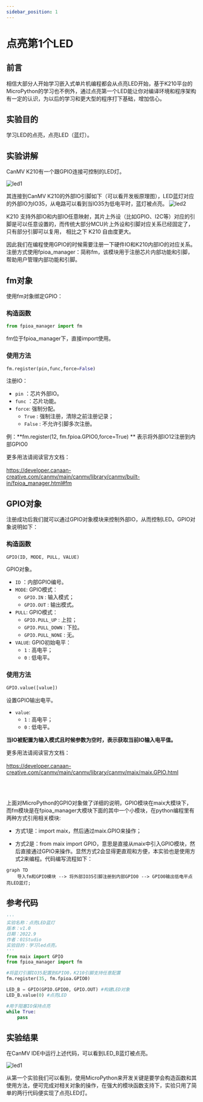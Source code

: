 ```yaml
---
sidebar_position: 1
---
```


# 点亮第1个LED

## 前言
相信大部分人开始学习嵌入式单片机编程都会从点亮LED开始，基于K210平台的MicroPython的学习也不例外，通过点亮第一个LED能让你对编译环境和程序架构有一定的认识，为以后的学习和更大型的程序打下基础，增加信心。

## 实验目的
学习LED的点亮，点亮LED（蓝灯）。

## 实验讲解

CanMV K210有一个跟GPIO连接可控制的LED灯。

![led1](./img/led/led1.png)

其连接到CanMV K210的外部IO引脚如下（可以看开发板原理图），LED蓝灯对应的外部IO为IO35，从电路可以看到当IO35为低电平时，蓝灯被点亮。
![led2](./img/led/led2.png)

K210 支持外部IO和内部IO任意映射，其片上外设（比如GPIO、I2C等）对应的引脚是可以任意设置的，而传统大部分MCU片上外设和引脚对应关系已经固定了， 只有部分引脚可以复用， 相比之下 K210 自由度更大。

因此我们在编程使用GPIO的时候需要注册一下硬件IO和K210内部IO的对应关系。注册方式使用fpioa_manager：简称fm，该模块用于注册芯片内部功能和引脚，帮助用户管理内部功能和引脚。


## fm对象

使用fm对象绑定GPIO：

### 构造函数
```python
from fpioa_manager import fm
```

fm位于fpioa_manager下，直接import使用。

### 使用方法
```python
fm.register(pin,func,force=False)
```
注册IO：
- `pin` ：芯片外部IO。
- `func` ：芯片功能。
- `force`: 强制分配。
    - `True` : 强制注册，清除之前注册记录；
    - `False` : 不允许引脚多次注册。

例：**fm.register(12, fm.fpioa.GPIO0,force=True) ** 表示将外部IO12注册到内部GPIO0


更多用法请阅读官方文档：<br></br>
https://developer.canaan-creative.com/canmv/main/canmv/library/canmv/built-in/fpioa_manager.html#fm

## GPIO对象

注册成功后我们就可以通过GPIO对象模块来控制外部IO，从而控制LED。GPIO对象说明如下：

### 构造函数
```python
GPIO(ID, MODE, PULL, VALUE)
```
GPIO对象。

- `ID` ：内部GPIO编号。
- `MODE`: GPIO模式：
    - `GPIO.IN` : 输入模式；
    - `GPIO.OUT` : 输出模式。
- `PULL`: GPIO模式：
    - `GPIO.PULL_UP` : 上拉；
    - `GPIO.PULL_DOWN` : 下拉。
    - `GPIO.PULL_NONE` : 无。
- `VALUE`: GPIO初始电平：
    - `1` : 高电平；
    - `0` : 低电平。


### 使用方法
```python
GPIO.value([value])
```
设置GPIO输出电平。
- `value`: 
    - `1` : 高电平；
    - `0` : 低电平。

**当IO被配置为输入模式且时候参数为空时，表示获取当前IO输入电平值。**

更多用法请阅读官方文档：<br></br>
https://developer.canaan-creative.com/canmv/main/canmv/library/canmv/maix/maix.GPIO.html

<br></br>

上面对MicroPython的GPIO对象做了详细的说明，GPIO模块在maix大模块下，而fm模块是在fpioa_manager大模块下面的其中一个小模块，在python编程里有两种方式引用相关模块:

- 方式1是：import maix，然后通过maix.GPIO来操作；

- 方式2是：from maix import GPIO，意思是直接从maix中引入GPIO模块，然后直接通过GPIO来操作。显然方式2会显得更直观和方便，本实验也是使用方式2来编程。代码编写流程如下：


```mermaid
graph TD
    导入fm和GPIO模块 --> 将外部IO35引脚注册到内部GPIO0 --> GPIO0输出低电平点亮LED蓝灯;
```

## 参考代码

```python
'''
实验名称：点亮LED蓝灯
版本：v1.0
日期：2022.9
作者：01Studio
实验目的：学习led点亮。
'''
from maix import GPIO
from fpioa_manager import fm

#将蓝灯引脚IO35配置到GPIO0，K210引脚支持任意配置
fm.register(35, fm.fpioa.GPIO0)

LED_B = GPIO(GPIO.GPIO0, GPIO.OUT) #构建LED对象
LED_B.value(0) #点亮LED

#用于阻塞IO保持点亮
while True: 
    pass

```

## 实验结果

在CanMV IDE中运行上述代码，可以看到LED_B蓝灯被点亮。

![led1](./img/led/led1.png)

从第一个实验我们可以看到，使用MicroPython来开发关键是要学会构造函数和其使用方法，便可完成对相关对象的操作，在强大的模块函数支持下，实验只用了简单的两行代码便实现了点亮LED灯。
